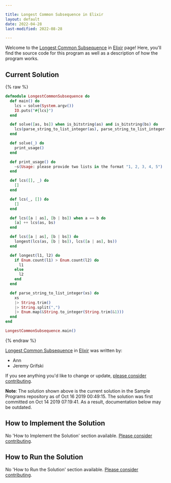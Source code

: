 ```yaml
---

title: Longest Common Subsequence in Elixir
layout: default
date: 2022-04-28
last-modified: 2022-08-28

---
```


Welcome to the [Longest Common Subsequence](https://sampleprograms.io/projects/longest-common-subsequence) in [Elixir](https://sampleprograms.io/languages/elixir) page! Here, you'll find the source code for this program as well as a description of how the program works.

## Current Solution

{% raw %}

```elixir
defmodule LongestCommonSubsequence do
  def main() do
    lcs = solve(System.argv())
    IO.puts("#{lcs}")
  end

  def solve([as, bs]) when is_bitstring(as) and is_bitstring(bs) do
    lcs(parse_string_to_list_integer(as), parse_string_to_list_integer(bs)) |> Enum.join(", ")
  end

  def solve(_) do
    print_usage()
  end

  def print_usage() do
    ~s(Usage: please provide two lists in the format "1, 2, 3, 4, 5")
  end

  def lcs([], _) do
    []
  end

  def lcs(_, []) do
    []
  end

  def lcs([a | as], [b | bs]) when a == b do
    [a] ++ lcs(as, bs)
  end

  def lcs([a | as], [b | bs]) do
    longest(lcs(as, [b | bs]), lcs([a | as], bs))
  end

  def longest(l1, l2) do
    if Enum.count(l1) > Enum.count(l2) do
      l1
    else
      l2
    end
  end

  def parse_string_to_list_integer(xs) do
    xs
    |> String.trim()
    |> String.split(",")
    |> Enum.map(&String.to_integer(String.trim(&1)))
  end
end

LongestCommonSubsequence.main()
```

{% endraw %}

[Longest Common Subsequence](https://sampleprograms.io/projects/longest-common-subsequence) in [Elixir](https://sampleprograms.io/languages/elixir) was written by:

- Ann
- Jeremy Grifski

If you see anything you'd like to change or update, [please consider contributing](https://github.com/TheRenegadeCoder/sample-programs).

**Note**: The solution shown above is the current solution in the Sample Programs repository as of Oct 16 2019 00:49:15. The solution was first committed on Oct 14 2019 07:19:41. As a result, documentation below may be outdated.

## How to Implement the Solution

No 'How to Implement the Solution' section available. [Please consider contributing](https://github.com/TheRenegadeCoder/sample-programs-website).

## How to Run the Solution

No 'How to Run the Solution' section available. [Please consider contributing](https://github.com/TheRenegadeCoder/sample-programs-website).